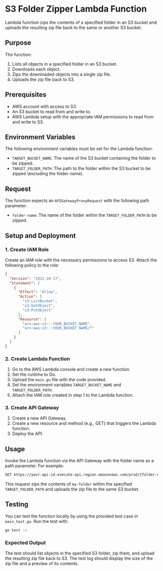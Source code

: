 # S3 Folder Zipper Lambda Function

Lambda function zips the contents of a specified folder in an S3 bucket and uploads the resulting zip file back to the same or another S3 bucket.

## Purpose

The function:
 1. Lists all objects in a specified folder in an S3 bucket.
 2. Downloads each object.
 3. Zips the downloaded objects into a single zip file.
 4. Uploads the zip file back to S3.

## Prerequisites

- AWS account with access to S3.
- An S3 bucket to read from and write to.
- AWS Lambda setup with the appropriate IAM permissions to read from and write to S3.

## Environment Variables

The following environment variables must be set for the Lambda function:

- `TARGET_BUCKET_NAME`: The name of the S3 bucket containing the folder to be zipped.
- `TARGET_FOLDER_PATH`: The path to the folder within the S3 bucket to be zipped (excluding the folder name).

## Request

The function expects an `APIGatewayProxyRequest` with the following path parameter:

- `folder-name`: The name of the folder within the `TARGET_FOLDER_PATH` to be zipped.

## Setup and Deployment

### 1. Create IAM Role

Create an IAM role with the necessary permissions to access S3. Attach the following policy to the role:

```json
{
  "Version": "2012-10-17",
  "Statement": [
    {
      "Effect": "Allow",
      "Action": [
        "s3:ListBucket",
        "s3:GetObject",
        "s3:PutObject"
      ],
      "Resource": [
        "arn:aws:s3:::YOUR_BUCKET_NAME",
        "arn:aws:s3:::YOUR_BUCKET_NAME/*"
      ]
    }
  ]
}
```

### 2. Create Lambda Function

1. Go to the AWS Lambda console and create a new function.
2. Set the runtime to Go.
3. Upload the `main.go` file with the code provided.
4. Set the environment variables `TARGET_BUCKET_NAME` and `TARGET_FOLDER_PATH`.
5. Attach the IAM role created in step 1 to the Lambda function.

### 3. Create API Gateway

1. Create a new API Gateway.
2. Create a new resource and method (e.g., GET) that triggers the Lambda function.
3. Deploy the API.

## Usage

Invoke the Lambda function via the API Gateway with the folder name as a path parameter. For example:

```bash
GET https://your-api-id.execute-api.region.amazonaws.com/prod/{folder-name}
```


This request zips the contents of `my-folder` within the specified `TARGET_FOLDER_PATH` and uploads the zip file to the same S3 bucket.

## Testing

You can test the function locally by using the provided test case in `main_test.go`. Run the test with:

```bash
go test -v
```

### Expected Output

The test should list objects in the specified S3 folder, zip them, and upload the resulting zip file back to S3. The test log should display the size of the zip file and a preview of its contents.